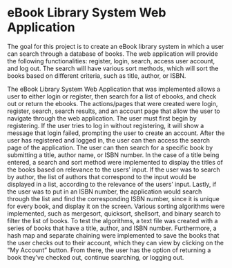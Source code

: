 # eBook Library System Web Application

The goal for this project is to create an eBook library system in which a user can search through a database of books. The web application will provide the following functionalities: register, login, search, access user account, and log out. The search will have various sort methods, which will sort the books based on different criteria, such as title, author, or ISBN. 

The eBook Library System Web Application that was implemented allows a user to either login or register, then search for a list of ebooks, and check out or return the ebooks.  The actions/pages that were created were login, register, search, search results, and an account page that allow the user to navigate through the web application. The user must first begin by registering. If the user tries to log in without registering, it will show a message that login failed, prompting the user to create an account. After the user has registered and logged in, the user can then access the search page of the application. The user can then search for a specific book by submitting a title, author name, or ISBN number. In the case of a title being entered, a search and sort method were implemented to display the titles of the books based on relevance to the users’ input. If the user was to search by author, the list of authors that correspond to the input would be displayed in a list, according to the relevance of the users’ input. Lastly, if the user was to put in an ISBN number, the application would search through the list and find the corresponding ISBN number, since it is unique for every book, and display it on the screen. Various sorting algorithms were implemented, such as mergesort, quicksort, shellsort, and binary search to filter the list of books. To test the algorithms, a text file was created with a series of books that have a title, author, and ISBN number. Furthermore, a hash map and separate chaining were implemented to save the books that the user checks out to their account, which they can view by clicking on the “My Account” button. From there, the user has the option of returning a book they’ve checked out, continue searching, or logging out.

